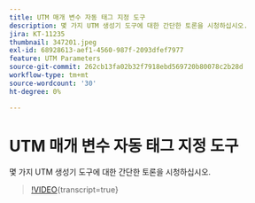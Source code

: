 ```yaml
---
title: UTM 매개 변수 자동 태그 지정 도구
description: 몇 가지 UTM 생성기 도구에 대한 간단한 토론을 시청하십시오.
jira: KT-11235
thumbnail: 347201.jpeg
exl-id: 68928613-aef1-4560-987f-2093dfef7977
feature: UTM Parameters
source-git-commit: 262cb13fa02b32f7918ebd569720b80078c2b28d
workflow-type: tm+mt
source-wordcount: '30'
ht-degree: 0%

---
```


# UTM 매개 변수 자동 태그 지정 도구

몇 가지 UTM 생성기 도구에 대한 간단한 토론을 시청하십시오.

>[!VIDEO](https://video.tv.adobe.com/v/3422308/?learn=on&captions=kor){transcript=true}
